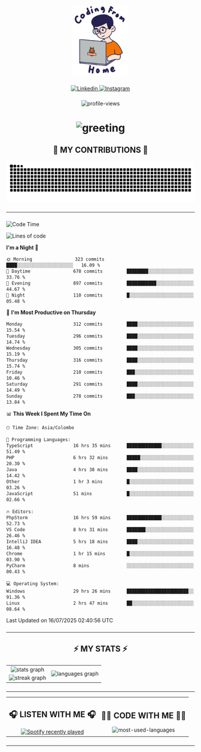 <div align="center">
    <img width="150" src="./assets/top.gif" alt="top-image"/>
</div>

###    

<div align="center">
    <a href="https://www.linkedin.com/in/nureka-rodrigo/" target="_blank">
        <img src="https://user-images.githubusercontent.com/74038190/235294012-0a55e343-37ad-4b0f-924f-c8431d9d2483.gif" width="50px" alt="Linkedin"/>
    </a>
    <a href="https://www.instagram.com/nureka_rodrigo/" target="_blank">
        <img src="https://user-images.githubusercontent.com/74038190/235294013-a33e5c43-a01c-43f6-b44d-a406d8b4ab75.gif" width="50px"  alt="Instagram"/>
    </a>
</div>

###    

<div align="center">
    <img src="https://komarev.com/ghpvc/?username=nureka-rodrigo&color=blue" alt="profile-views"/>
</div> 

###    

<h1 align="center">
    <img src="https://readme-typing-svg.herokuapp.com/?font=Righteous&size=35&center=true&vCenter=true&width=500&height=70&duration=4000&lines=Hi+There!+👋;+I'm+Nureka+Rodrigo!;" alt="greeting"/>
</h1> 

###

<h2 align="center">🐍 MY CONTRIBUTIONS 🐍</h2>

<div align="center">
    <img alt="snake eating my contributions" src="https://raw.githubusercontent.com/nureka-rodrigo/nureka-rodrigo/output/github-contribution-grid-snake.svg"/>
</div> 

###

<hr/>

###

<!--START_SECTION:waka-->
![Code Time](http://img.shields.io/badge/Code%20Time-1%2C517%20hrs%2050%20mins-blue)

![Lines of code](https://img.shields.io/badge/From%20Hello%20World%20I%27ve%20Written-548.1%20thousand%20lines%20of%20code-blue)

**I'm a Night 🦉** 

```text
🌞 Morning                323 commits         ████░░░░░░░░░░░░░░░░░░░░░   16.09 % 
🌆 Daytime                678 commits         ████████░░░░░░░░░░░░░░░░░   33.76 % 
🌃 Evening                897 commits         ███████████░░░░░░░░░░░░░░   44.67 % 
🌙 Night                  110 commits         █░░░░░░░░░░░░░░░░░░░░░░░░   05.48 % 
```
📅 **I'm Most Productive on Thursday** 

```text
Monday                   312 commits         ████░░░░░░░░░░░░░░░░░░░░░   15.54 % 
Tuesday                  296 commits         ████░░░░░░░░░░░░░░░░░░░░░   14.74 % 
Wednesday                305 commits         ████░░░░░░░░░░░░░░░░░░░░░   15.19 % 
Thursday                 316 commits         ████░░░░░░░░░░░░░░░░░░░░░   15.74 % 
Friday                   210 commits         ███░░░░░░░░░░░░░░░░░░░░░░   10.46 % 
Saturday                 291 commits         ████░░░░░░░░░░░░░░░░░░░░░   14.49 % 
Sunday                   278 commits         ███░░░░░░░░░░░░░░░░░░░░░░   13.84 % 
```


📊 **This Week I Spent My Time On** 

```text
🕑︎ Time Zone: Asia/Colombo

💬 Programming Languages: 
TypeScript               16 hrs 35 mins      █████████████░░░░░░░░░░░░   51.49 % 
PHP                      6 hrs 32 mins       █████░░░░░░░░░░░░░░░░░░░░   20.30 % 
Java                     4 hrs 38 mins       ████░░░░░░░░░░░░░░░░░░░░░   14.42 % 
Other                    1 hr 3 mins         █░░░░░░░░░░░░░░░░░░░░░░░░   03.26 % 
JavaScript               51 mins             █░░░░░░░░░░░░░░░░░░░░░░░░   02.66 % 

🔥 Editors: 
PhpStorm                 16 hrs 59 mins      █████████████░░░░░░░░░░░░   52.73 % 
VS Code                  8 hrs 31 mins       ███████░░░░░░░░░░░░░░░░░░   26.46 % 
IntelliJ IDEA            5 hrs 18 mins       ████░░░░░░░░░░░░░░░░░░░░░   16.48 % 
Chrome                   1 hr 15 mins        █░░░░░░░░░░░░░░░░░░░░░░░░   03.90 % 
PyCharm                  8 mins              ░░░░░░░░░░░░░░░░░░░░░░░░░   00.43 % 

💻 Operating System: 
Windows                  29 hrs 26 mins      ███████████████████████░░   91.36 % 
Linux                    2 hrs 47 mins       ██░░░░░░░░░░░░░░░░░░░░░░░   08.64 % 
```


 Last Updated on 16/07/2025 02:40:56 UTC
<!--END_SECTION:waka-->

###

<hr/>

###

<h2 align="center">⚡ MY STATS ⚡</h2>

###    

<div align="center">
    <table>
        <tr>
            <td align="center">
                <img src="https://github-readme-stats.vercel.app/api?username=nureka-rodrigo&hide_rank=false&show_icons=true&include_all_commits=true&count_private=true&theme=dark&locale=en&order=1" alt="stats graph"/>
            </td>
            <td rowspan="2" align="center">
                <img src="https://github-readme-stats.vercel.app/api/top-langs?username=nureka-rodrigo&locale=en&card_width=320&langs_count=8&theme=dark&order=2&count_private=true" alt="languages graph"/>
            </td>
        </tr>
        <tr>
            <td align="center">
                <img src="https://streak-stats.demolab.com?user=nureka-rodrigo&theme=dark" alt="streak graph"/>
            </td>
        </tr>
    </table>
</div> 

###

<hr/>

<div align="center">
    <table>
        <tr>
            <td align="center">
                <h2>🎧 LISTEN WITH ME 🎧</h2>
                <a href="https://open.spotify.com/user/zjqfkmbawszam1irs05fwxsls">
                    <img src="https://spotify-recently-played-readme.vercel.app/api?user=zjqfkmbawszam1irs05fwxsls&count=5&unique=true" alt="Spotify recently played"  />
                </a>
            </td>
            <td align="center">
                <h2>👨‍💻 CODE WITH ME 👨‍💻</h2>
                <img src="https://github-readme-stats.vercel.app/api/wakatime?username=@nureka99&theme=dark&compact=True&langs_count=10" alt="most-used-languages"/>
            </td>
        </tr>
    </table>
</div> 

###

<hr/>
